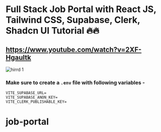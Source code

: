 # Full Stack Job Portal with React JS, Tailwind CSS, Supabase, Clerk, Shadcn UI Tutorial 🔥🔥
## https://www.youtube.com/watch?v=2XF-HgauItk
![hirrd 1](https://github.com/user-attachments/assets/1da23b25-1f29-4402-be74-03685d9b732d)

### Make sure to create a `.env` file with following variables -

```
VITE_SUPABASE_URL=
VITE_SUPABASE_ANON_KEY=
VITE_CLERK_PUBLISHABLE_KEY=
```
# job-portal
